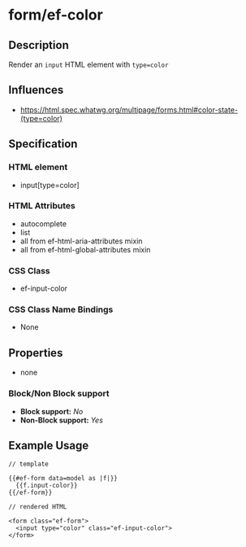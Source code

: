 # form/ef-color

## Description

Render an `input` HTML element with `type=color`



## Influences

* https://html.spec.whatwg.org/multipage/forms.html#color-state-(type=color)


## Specification

### HTML element

* input[type=color]


### HTML Attributes

* autocomplete
* list
* all from ef-html-aria-attributes mixin
* all from ef-html-global-attributes mixin


### CSS Class

* ef-input-color


### CSS Class Name Bindings

* None


## Properties

* none



### Block/Non Block support

* **Block support:** *No*
* **Non-Block support:** *Yes*


## Example Usage

```
// template

{{#ef-form data=model as |f|}}
  {{f.input-color}}
{{/ef-form}}

// rendered HTML

<form class="ef-form">
  <input type="color" class="ef-input-color">
</form>
```
